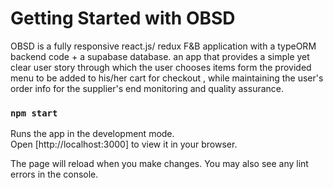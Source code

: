 # Getting Started with OBSD

OBSD is a fully responsive react.js/ redux F&B application with a typeORM backend code + a supabase database. an app that provides a simple yet clear user story through which the user chooses items form the provided menu to be added to his/her cart for checkout , while maintaining the user's order info for the supplier's end monitoring and quality assurance.


### `npm start`

Runs the app in the development mode.\
Open [http://localhost:3000] to view it in your browser.

The page will reload when you make changes.
You may also see any lint errors in the console.

